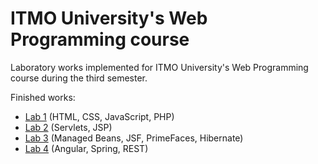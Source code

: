 # ITMO University's Web Programming course
Laboratory works implemented for ITMO University's Web Programming course during the third semester.

Finished works:
- [Lab 1](https://github.com/ilyaryabikin/IFMO_Web_Programming/tree/lab-1) (HTML, CSS, JavaScript, PHP)
- [Lab 2](https://github.com/ilyaryabikin/IFMO_Web_Programming/tree/lab-2) (Servlets, JSP)
- [Lab 3](https://github.com/ilyaryabikin/IFMO_Web_Programming/tree/lab-3) (Managed Beans, JSF, PrimeFaces, Hibernate)
- [Lab 4](https://github.com/ilyaryabikin/IFMO_Web_Programming/tree/lab-4) (Angular, Spring, REST)
